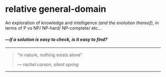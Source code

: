 # relative general-domain

An exploration of knowledge and intelligence *(and the evolution thereof)*, in terms of P vs NP/ NP-hard/ NP-complete/ etc...

#### *—if a solution is easy to check, is it easy to find?*

---

> "in nature, nothing exists alone"
> 
> *— rachel carson, silent spring*

---







